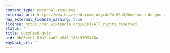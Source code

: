 ```yaml
---
content_type: external-resource
external_url: https://www.buzzfeed.com/judyc4a9bf06a3/how-much-do-you-actually-know-about-commuting-in-b-2a5bw
has_external_license_warning: true
license: https://en.wikipedia.org/wiki/All_rights_reserved
status: ''
title: BuzzFeed quiz
uid: 9b85e2e7-61b2-4ad2-a546-138c9395476a
wayback_url: ''
---
```

